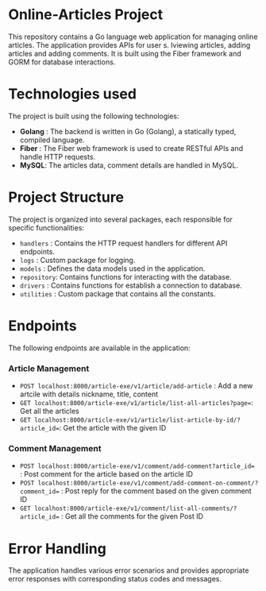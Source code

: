 # Online-Articles Project
This repository contains a Go language web application for managing online articles. The application provides APIs for user s. Iviewing articles, adding articles and adding comments. It is built using the Fiber framework and GORM for database interactions.

# Technologies used
The project is built using the following technologies:
- **Golang**  : The backend is written in Go (Golang), a statically typed, compiled language.
- **Fiber**   : The Fiber web framework is used to create RESTful APIs and handle HTTP requests.
- **MySQL**: The articles data, comment details are handled in MySQL.

# Project Structure
The project is organized into several packages, each responsible for specific functionalities:
- `handlers`  : Contains the HTTP request handlers for different API endpoints.
- `logs`      : Custom package for logging.
- `models`    : Defines the data models used in the application.
- `repository`: Contains functions for interacting with the database.
- `drivers`   : Contains functions for establish a connection to database.
- `utilities` : Custom package that contains all the constants.

# Endpoints
The following endpoints are available in the application:

### Article Management
- `POST localhost:8000/article-exe/v1/article/add-article` : Add a new artcile with details nickname, title, content
- `GET localhost:8000/article-exe/v1/article/list-all-articles?page=`: Get all the articles 
- `GET localhost:8000/article-exe/v1/article/list-article-by-id/?article_id=`: Get the article with the given ID

### Comment Management
- `POST localhost:8000/article-exe/v1/comment/add-comment?article_id=` : Post comment for the article based on the article ID
- `POST localhost:8000/article-exe/v1/comment/add-comment-on-comment/?comment_id=` : Post reply for the comment based on the given comment ID
- `GET localhost:8000/article-exe/v1/comment/list-all-comments/?article_id=` : Get all the comments for the given Post ID 

# Error Handling
The application handles various error scenarios and provides appropriate error responses with corresponding status codes and messages.